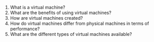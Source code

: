 

1. What is a virtual machine?
2. What are the benefits of using virtual machines?
3. How are virtual machines created?
4. How do virtual machines differ from physical machines in terms of performance?
5. What are the different types of virtual machines available?